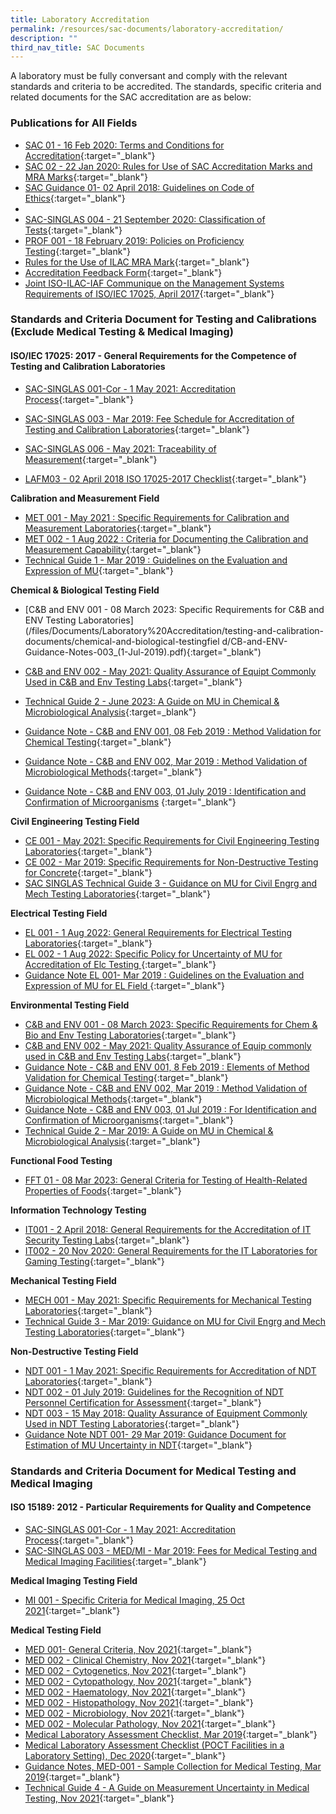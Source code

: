 ```yaml
---
title: Laboratory Accreditation
permalink: /resources/sac-documents/laboratory-accreditation/
description: ""
third_nav_title: SAC Documents
---
```

A laboratory must be fully conversant and comply with the relevant standards and criteria to be accredited. The standards, specific criteria and related documents for the SAC accreditation are as below:

### Publications for All Fields
* [SAC 01 - 16 Feb 2020: Terms and Conditions for Accreditation](/files/Documents/Laboratory%20Accreditation/SAC-01-16Feb2020.pdf){:target="\_blank"}
* [SAC 02 - 22 Jan 2020: Rules for Use of SAC Accreditation Marks and MRA Marks](/files/Documents/Laboratory%20Accreditation/SAC-02-22-Jan-20.pdf){:target="\_blank"}
* [SAC Guidance 01- 02 April 2018: Guidelines on Code of Ethics](https://www.sac-accreditation.gov.sg/files/documents/SAC-Guidance-01-Guidelines-on-Code-of-Ethics-(02-April-2018).pdf){:target="\_blank"}
* 
* [SAC-SINGLAS 004 - 21 September 2020: Classification of Tests](/files/Documents/SAC-SINGLAS-004-21-Sep-2020.pdf){:target="\_blank"}
* [PROF 001 - 18 February 2019: Policies on Proficiency Testing](/files/Documents/Laboratory%20Accreditation/PROF-001-18-Feb-2019.pdf){:target="\_blank"}
* [Rules for the Use of ILAC MRA Mark](/files/Documents/Laboratory%20Accreditation/ILAC_R7_05_2015-Rules-for-the-Use-of-the-ILAC-MRA-Mark1.pdf){:target="\_blank"}
* [Accreditation Feedback Form](/files/Documents/SACFM10-AC-feedback-form-15-Jul-19.doc){:target="\_blank"}
* [Joint ISO-ILAC-IAF Communique on the Management Systems Requirements of ISO/IEC 17025, April 2017](/files/Documents/Laboratory%20Accreditation/Joint_ISO_IEC_17025_communique_2017finalsigned.pdf){:target="_blank"}


### Standards and Criteria Document for Testing and Calibrations (Exclude Medical Testing &amp; Medical Imaging)


#### ISO/IEC 17025: 2017 - General Requirements for the Competence of Testing and Calibration Laboratories
* [SAC-SINGLAS 001-Cor - 1 May 2021: Accreditation Process](/files/Documents/Laboratory%20Accreditation/SAC-SINGLAS-001-01-May-2021-Cor.pdf){:target="\_blank"}

* [SAC-SINGLAS 003 - Mar 2019: Fee Schedule for Accreditation of Testing and Calibration Laboratories](/files/Documents/Laboratory%20Accreditation/testing-and-calibration-documents/general-requirements/SAC-SINGLAS-003-(29-March-2019).pdf){:target="\_blank"}
* [SAC-SINGLAS 006 - May 2021: Traceability of Measurement](/files/Documents/Laboratory%20Accreditation/testing-and-calibration-documents/general-requirements/SAC-SINGLAS-006-(29-March-2019).pdf){:target="\_blank"}
* [LAFM03 - 02 April 2018 ISO 17025-2017 Checklist](/files/Documents/Laboratory%20Accreditation/testing-and-calibration-documents/general-requirements/LAFM03-ISO-17025-2017-Chklist-(02-April-2018).docx){:target="\_blank"}

**Calibration and Measurement Field**
* [MET 001 - May 2021 : Specific Requirements for Calibration and Measurement Laboratories](/files/Documents/Laboratory%20Accreditation/MET-001-1May2021.pdf){:target="\_blank"}
* [MET 002 - 1 Aug 2022 : Criteria for Documenting the Calibration and Measurement Capability](/files/Documents/MET002-01Aug2022.pdf){:target="\_blank"}
* [Technical Guide 1 - Mar 2019 : Guidelines on the Evaluation and Expression of MU](/files/Documents/Laboratory%20Accreditation/testing-and-calibration-documents/calibration-and-measurement-field/Technical-Guide-1-29-Mar-2019.pdf){:target="\_blank"}

**Chemical &amp; Biological Testing Field**
* [C&amp;B and ENV 001 - 08 March 2023: Specific Requirements for C&amp;B and ENV Testing Laboratories](/files/Documents/Laboratory%20Accreditation/testing-and-calibration-documents/chemical-and-biological-testingfiel d/CB-and-ENV-Guidance-Notes-003_(1-Jul-2019).pdf){:target="\_blank")
* [C&B and ENV 002 - May 2021: Quality Assurance of Equipt Commonly Used in C&B and Env Testing Labs](/files/Documents/Laboratory%20Accreditation/CB-ENV-Technotes0021May2021.pdf){:target="\_blank"}

* [Technical Guide 2 - June 2023: A Guide on MU in Chemical & Microbiological Analysis](/files/Documents/technical-guide-2-27jun2023.pdf){:target=\_blank"}
* [Guidance Note - C&amp;B and ENV 001, 08 Feb 2019 : Method Validation for Chemical Testing](/files/Documents/Laboratory%20Accreditation/testing-and-calibration-documents/chemical-and-biological-testing-field/Guidance-Note-CnB-ENV-001-8-Feb-2019.pdf){:target="\_blank"}
* [Guidance Note - C&B and ENV 002, Mar 2019 : Method Validation of Microbiological Methods](/files/Documents/Laboratory%20Accreditation/testing-and-calibration-documents/chemical-and-biological-testing-field/Guidance-Note-CB-and-ENV-002-29-Mar-2019.pdf){:target="\_blank"}
* [Guidance Note - C&amp;B and ENV 003, 01 July 2019 : Identification and Confirmation of Microorganisms](/files/Documents/Laboratory%20Accreditation/testing-and-calibration-documents/chemical-and-biological-testing-field/CB-and-ENV-Guidance-Notes-003_(1-Jul-2019).pdf)
{:target="\_blank"}

**Civil Engineering Testing Field**
* [CE 001 - May 2021: Specific Requirements for Civil Engineering Testing Laboratories](/files/Documents/Laboratory%20Accreditation/CE-001-1May2021.pdf){:target="\_blank"}
* [CE 002 - Mar 2019: Specific Requirements for Non-Destructive Testing for Concrete](/files/Documents/Laboratory%20Accreditation/testing-and-calibration-documents/civil-engineering-testing-field/CE-002-29-Mar-2019.pdf){:target="\_blank"}
* [SAC SINGLAS Technical Guide 3 - Guidance on MU for Civil Engrg and Mech Testing Laboratories](/files/Documents/Laboratory%20Accreditation/testing-and-calibration-documents/civil-engineering-testing-field/Technical-Guide-3-29-Mar-2019.pdf){:target="\_blank"}

**Electrical Testing Field**

* [EL 001 - 1 Aug 2022: General Requirements for Electrical Testing Laboratories](/files/Documents/el001-01aug2022.pdf){:target="\_blank"}
* [EL 002 - 1 Aug 2022: Specific Policy for Uncertainty of MU for Accreditation of Elc Testing ](/files/Documents/el002-01aug2022.pdf){:target="\_blank"}
* [Guidance Note EL 001- Mar 2019 : Guidelines on the Evaluation and Expression of MU for EL Field ](/files/Documents/Laboratory%20Accreditation/testing-and-calibration-documents/electrical-testing-field/Gudiance-Note-EL-001-29-Mar-2019.pdf){:target="\_blank"}

**Environmental Testing Field**

* [C&amp;B and ENV 001 - 08 March 2023: Specific Requirements for Chem &amp; Bio and Env Testing Laboratories](/files/Documents/Laboratory%20Accreditation/CB_ENV-Tech_Notes_001-08Mar23v2.pdf){:target="\_blank"}
* [C&B and ENV 002 - May 2021: Quality Assurance of Equip commonly used in C&B and Env Testing Labs](/files/Documents/cb-env-technotes0021may2021.pdf){:target="\_blank"}
* [Guidance Note - C&amp;B and ENV 001, 8 Feb 2019 : Elements of Method Validation for Chemical Testing](/files/Documents/Laboratory%20Accreditation/testing-and-calibration-documents/chemical-and-biological-testing-field/Guidance-Note-CnB-ENV-001-8-Feb-2019.pdf){:target="\_blank"}
* [Guidance Note - C&amp;B and ENV 002, Mar 2019 : Method Validation of Microbiological Methods](/files/Documents/Laboratory%20Accreditation/testing-and-calibration-documents/chemical-and-biological-testing-field/Guidance-Note-CB-and-ENV-002-29-Mar-2019.pdf){:target="\_blank"}
* [Guidance Note - C&amp;B and ENV 003, 01 Jul 2019 : For Identification and Confirmation of Microorganisms](/files/Documents/Laboratory%20Accreditation/testing-and-calibration-documents/chemical-and-biological-testing-field/CB-and-ENV-Guidance-Notes-003_(1-Jul-2019).pdf){:target="\_blank"}
* [Technical Guide 2 - Mar 2019: A Guide on MU in Chemical &amp; Microbiological Analysis](/files/Documents/Laboratory%20Accreditation/testing-and-calibration-documents/chemical-and-biological-testing-field/Technical-Guide-2-29-Mar-2019.pdf){:target="\_blank"}


**Functional Food Testing**
* [FFT 01 - 08 Mar 2023: General Criteria for Testing of Health-Related Properties of Foods](/files/Documents/Laboratory%20Accreditation/FFT-01_8Mar2023.pdf){:target="\_blank"}


**Information Technology Testing**
* [IT001 - 2 April 2018: General Requirements for the Accreditation of IT Security Testing Labs](/files/Documents/Laboratory%20Accreditation/testing-and-calibration-documents/information-technology-security-testing/IT-001-02-April-2018.pdf){:target="\_blank"}
* [IT002 - 20 Nov 2020: General Requirements for the IT Laboratories for Gaming Testing](/files/Documents/it-002-20-nov-2020.pdf){:target="\_blank"}

**Mechanical Testing Field**
* [MECH 001 - May 2021: Specific Requirements for Mechanical Testing Laboratories](/files/mech-001-1may2021.pdf){:target="\_blank"}
* [Technical Guide 3 - Mar 2019: Guidance on MU for Civil Engrg and Mech Testing Laboratories](/files/Documents/Laboratory%20Accreditation/testing-and-calibration-documents/mechanical-testing-field/Technical-Guide-3-29-Mar-2019.pdf){:target="\_blank"}

**Non-Destructive Testing Field**
* [NDT 001 - 1 May 2021: Specific Requirements for Accreditation of NDT Laboratories](/files/ndt-001-1may2021.pdf){:target="\_blank"}
* [NDT 002 - 01 July 2019: Guidelines for the Recognition of NDT Personnel Certification for Assessment](/files/Documents/Laboratory%20Accreditation/testing-and-calibration-documents/non-destructive-testing-field/NDT-002_1-July-19.pdf){:target="\_blank"}
* [NDT 003 - 15 May 2018: Quality Assurance of Equipment Commonly Used in NDT Testing Laboratories](/files/Documents/Laboratory%20Accreditation/testing-and-calibration-documents/non-destructive-testing-field/NDT-003-15-May-18.pdf){:target="\_blank"}
* [Guidance Note NDT 001- 29 Mar 2019: Guidance Document for Estimation of MU Uncertainty in NDT](/files/Documents/Laboratory%20Accreditation/testing-and-calibration-documents/non-destructive-testing-field/Guidance-Note-NDT-001,-290319.pdf){:target="\_blank"}


### Standards and Criteria Document for Medical Testing and Medical Imaging
#### ISO 15189: 2012 - Particular Requirements for Quality and Competence

* [SAC-SINGLAS 001-Cor - 1 May 2021: Accreditation Process](/files/Documents/Laboratory%20Accreditation/SAC-SINGLAS-001-01-May-2021-Cor.pdf){:target="\_blank"}
* [SAC-SINGLAS 003 - MED/MI - Mar 2019: Fees for Medical Testing and Medical Imaging Facilities](/files/Documents/Laboratory%20Accreditation/medical-testing-and-medical-imaging-documents/requirements-for-quality-and-competence/SAC-SINGLAS-003-MED-MI-29-Mar-2019.pdf){:target="\_blank"}

**Medical Imaging Testing Field**
* [MI 001 - Specific Criteria for Medical Imaging, 25 Oct 2021](/files/Documents/Laboratory%20Accreditation/medical-testing-and-medical-imaging-documents/medical-imaging-testing-field/M-%20001-Tech-Notes-25Oct21-Final.pdf){:target="\_blank"}

**Medical Testing Field**
* [MED 001- General Criteria, Nov 2021](/files/Documents/Laboratory%20Accreditation/medical-testing-and-medical-imaging-documents/medical-testing-field/MED-001-GenCriteria-26Nov21-v2.pdf){:target="\_blank"}
* [MED 002 - Clinical Chemistry, Nov 2021](/files/Documents/Laboratory%20Accreditation/medical-testing-and-medical-imaging-documents/medical-testing-field/MED-002-ClinicalChemistry26Nov21-v2.pdf){:target="\_blank"}
* [MED 002 - Cytogenetics, Nov 2021](/files/Documents/Laboratory%20Accreditation/medical-testing-and-medical-imaging-documents/medical-testing-field/MED-002-Cytogenetics-26Nov21-v2.pdf){:target="\_blank"}
* [MED 002 - Cytopathology, Nov 2021](/files/Documents/Laboratory%20Accreditation/medical-testing-and-medical-imaging-documents/medical-testing-field/MED-002-Cytopathology-26Nov21-v2.pdf){:target="\_blank"}
* [MED 002 - Haematology, Nov 2021](/files/Documents/Laboratory%20Accreditation/medical-testing-and-medical-imaging-documents/medical-testing-field/MED-002-Haematology-26Nov21-v2.pdf){:target="\_blank"}
* [MED 002 - Histopathology, Nov 2021](/files/Documents/Laboratory%20Accreditation/medical-testing-and-medical-imaging-documents/medical-testing-field/MED-002-Histopathology-26Nov21-v2.pdf){:target="\_blank"}
* [MED 002 - Microbiology, Nov 2021](/files/Documents/Laboratory%20Accreditation/medical-testing-and-medical-imaging-documents/medical-testing-field/MED-002-Microbiology-26Nov21-v2.pdf){:target="\_blank"}
* [MED 002 - Molecular Pathology, Nov 2021](/files/Documents/Laboratory%20Accreditation/medical-testing-and-medical-imaging-documents/medical-testing-field/MED-002-MolecularPathology-26Nov21-v2.pdf){:target="\_blank"}
* [Medical Laboratory Assessment Checklist, Mar 2019](/files/Documents/Laboratory%20Accreditation/medical-testing-and-medical-imaging-documents/medical-testing-field/LAFM03-MED-MI-(ISO-15189-Chklist)-29-Mar-19.docx){:target="\_blank"}
* [Medical Laboratory Assessment Checklist (POCT Facilities in a Laboratory Setting), Dec 2020](/files/Documents/Medical-Laboratory-Assessment-Checklist-POCT-facilities-Dec2020.pdf){:target="\_blank"}
* [Guidance Notes, MED-001 - Sample Collection for Medical Testing, Mar 2019](/files/Documents/Laboratory%20Accreditation/medical-testing-and-medical-imaging-documents/medical-testing-field/Guidance-Note-MED-001-29-Mar-2019.pdf){:target="\_blank"}
* [Technical Guide 4 - A Guide on Measurement Uncertainty in Medical Testing, Nov 2021](/files/Documents/Laboratory%20Accreditation/medical-testing-and-medical-imaging-documents/medical-testing-field/Technical-Guide-4-MU-on-medica-testing-26Nov21.pdf){:target="\_blank"}